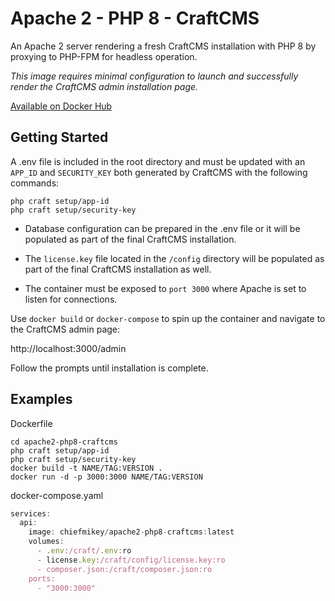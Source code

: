 # **Apache 2 - PHP 8 - CraftCMS**

An Apache 2 server rendering a fresh CraftCMS installation with PHP 8 by proxying to PHP-FPM for headless operation.

*This image requires minimal configuration to launch and successfully render the CraftCMS admin installation page.*

[Available on Docker Hub](https://hub.docker.com/repository/docker/chiefmikey/apache2-php8-craftcms)

## **Getting Started**

A .env file is included in the root directory and must be updated with an `APP_ID` and `SECURITY_KEY` both generated by CraftCMS with the following commands:

```shell
php craft setup/app-id
php craft setup/security-key
```

- Database configuration can be prepared in the .env file or it will be populated as part of the final CraftCMS installation.

- The `license.key` file located in the `/config` directory will be populated as part of the final CraftCMS installation as well.

- The container must be exposed to `port 3000` where Apache is set to listen for connections.

Use `docker build` or `docker-compose` to spin up the container and navigate to the CraftCMS admin page:

http://localhost:3000/admin

Follow the prompts until installation is complete.

## Examples

Dockerfile

```shell
cd apache2-php8-craftcms
php craft setup/app-id
php craft setup/security-key
docker build -t NAME/TAG:VERSION .
docker run -d -p 3000:3000 NAME/TAG:VERSION
```

docker-compose.yaml

```js
services:
  api:
    image: chiefmikey/apache2-php8-craftcms:latest
    volumes:
      - .env:/craft/.env:ro
      - license.key:/craft/config/license.key:ro
      - composer.json:/craft/composer.json:ro
    ports:
      - "3000:3000"
```
